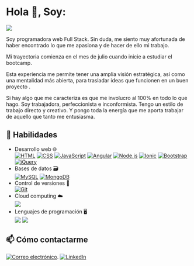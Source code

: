 # Hola 👋, Soy:
![](https://i.postimg.cc/cJ0ZQMhy/Linked-In-Banner.png) 

Soy programadora web Full Stack. Sin duda, me siento muy afortunada de haber encontrado lo que me apasiona y de hacer de ello mi trabajo.

Mi trayectoria comienza en el mes de julio  cuando inicie a estudiar el bootcamp.

Esta experiencia me permite tener una amplia visión estratégica, así como una mentalidad más abierta, para trasladar ideas que funcionen en un buen proyecto .

Si hay algo que me caracteriza es que me involucro al 100% en todo lo que hago. Soy trabajadora, perfeccionista e inconformista. Tengo un estilo de trabajo directo y creativo. Y pongo toda la energía que me aporta trabajar de aquello que tanto me entusiasma.

## 🚀 Habilidades

- Desarrollo web 🌐  
<a href="https://developer.mozilla.org/es/docs/Web/HTML"><img src="https://img.shields.io/badge/-HTML-E34F26?logo=html5&logoColor=white&style=flat-square" alt="HTML" /></a> <a href="https://developer.mozilla.org/es/docs/Web/CSS"><img src="https://img.shields.io/badge/-CSS-1572B6?logo=css3&logoColor=white&style=flat-square" alt="CSS" /></a> <a href="https://developer.mozilla.org/es/docs/Web/JavaScript"><img src="https://img.shields.io/badge/-JavaScript-F7DF1E?logo=javascript&logoColor=black&style=flat-square" alt="JavaScript" /></a> <a href="https://angular.io/docs"><img src="https://img.shields.io/badge/-Angular-DD0031?logo=angular&logoColor=white&style=flat-square" alt="Angular" /></a> <a href="https://nodejs.org/en/docs/"><img src="https://img.shields.io/badge/-Node.js-339933?logo=node.js&logoColor=white&style=flat-square" alt="Node.js" /></a> <a href="https://ionicframework.com/docs/"><img src="https://img.shields.io/badge/-Ionic-3880FF?logo=ionic&logoColor=white&style=flat-square" alt="Ionic" /></a> <a href="https://getbootstrap.com/docs/"><img src="https://img.shields.io/badge/-Bootstrap-7952B3?logo=bootstrap&logoColor=white&style=flat-square" alt="Bootstrap" /></a> <a href="https://jquery.com/"><img src="https://img.shields.io/badge/-jQuery-0769AD?logo=jquery&logoColor=white&style=flat-square" alt="jQuery" /></a>
- Bases de datos 🗃️  
<a href="https://dev.mysql.com/doc/"><img src="https://img.shields.io/badge/-MySQL-4479A1?logo=mysql&logoColor=white&style=flat-square" alt="MySQL" /></a> <a href="https://docs.mongodb.com/"><img src="https://img.shields.io/badge/-MongoDB-47A248?logo=mongodb&logoColor=white&style=flat-square" alt="MongoDB" /></a>
- Control de versiones 🧾  
<a href="https://git-scm.com/doc"><img src="https://img.shields.io/badge/-Git-F05032?logo=git&logoColor=white&style=flat-square" alt="Git" /></a>
- Cloud computing ☁️  
<a href="https://aws.amazon.com/es/getting-started/" target="_blank"><img src="https://img.shields.io/badge/AWS-232F3E?logo=amazon-aws&logoColor=white"></a>
- Lenguajes de programación 🖥️  
<a href="https://www.python.org/" target="_blank"><img src="https://img.shields.io/badge/Python-3776AB?logo=python&logoColor=white"></a>
<a href="https://www.php.net/manual/es/index.php" target="_blank"><img src="https://img.shields.io/badge/Php-3776AB?logo=php&logoColor=white"></a>

## 📫 Cómo contactarme


[![Correo electrónico](https://img.shields.io/badge/Correo%20electrónico-D14836?style=for-the-badge&logo=gmail&logoColor=white)](diamarcast1803@gmail.com).
[![LinkedIn](https://img.shields.io/badge/LinkedIn-0077B5?style=for-the-badge&logo=linkedin&logoColor=white)](https://www.linkedin.com/in/diana-marcela-casta%C3%B1o-088490247/)




